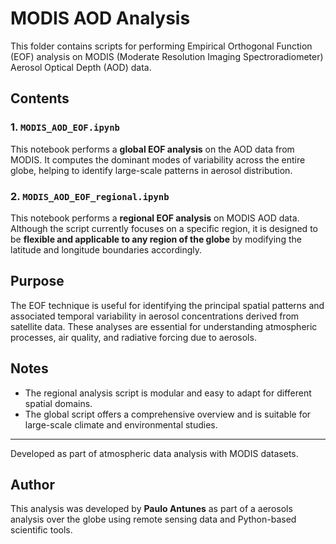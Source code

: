 # MODIS AOD Analysis
This folder contains scripts for performing Empirical Orthogonal Function (EOF) analysis on MODIS (Moderate Resolution Imaging Spectroradiometer) Aerosol Optical Depth (AOD) data.

## Contents

### 1. `MODIS_AOD_EOF.ipynb`
This notebook performs a **global EOF analysis** on the AOD data from MODIS. It computes the dominant modes of variability across the entire globe, helping to identify large-scale patterns in aerosol distribution.

### 2. `MODIS_AOD_EOF_regional.ipynb`
This notebook performs a **regional EOF analysis** on MODIS AOD data. Although the script currently focuses on a specific region, it is designed to be **flexible and applicable to any region of the globe** by modifying the latitude and longitude boundaries accordingly.

## Purpose

The EOF technique is useful for identifying the principal spatial patterns and associated temporal variability in aerosol concentrations derived from satellite data. These analyses are essential for understanding atmospheric processes, air quality, and radiative forcing due to aerosols.

## Notes

- The regional analysis script is modular and easy to adapt for different spatial domains.
- The global script offers a comprehensive overview and is suitable for large-scale climate and environmental studies.

---
Developed as part of atmospheric data analysis with MODIS datasets.

## Author

This analysis was developed by **Paulo Antunes** as part of a aerosols analysis over the globe using remote sensing data and Python-based scientific tools.
